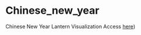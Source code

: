 # Chinese_new_year
Chinese New Year Lantern Visualization
Access [here](https://weisichen1995.github.io/Chinese_new_year/))
